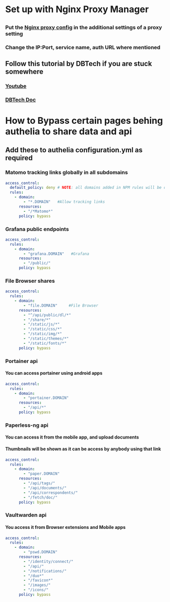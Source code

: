 
# Set up with Nginx Proxy Manager

##

### Put the [Nginx proxy config](https://github.com/Just5KY/SkyPi/blob/main/Authelia/nginx_proxy_configuration) in the additional settings of a proxy setting

### Change the IP:Port, service name, auth URL where mentioned

###

## Follow this tutorial by DBTech if you are stuck somewhere

### [Youtube](https://www.youtube.com/DBTechYT)

### [DBTech Doc](https://dbt3ch.com/books/authelia-for-nginx-proxy-manager)

# How to Bypass certain pages behing authelia to share data and api

## Add these to authelia configuration.yml as required

### **Matomo** tracking links globally in all subdomains

```yml
access_control:
  default_policy: deny # NOTE: all domains added in NPM rules will be denied unless added below
  rules:
    - domain:
        - "*.DOMAIN"   #Allow tracking links
      resources:
        - "/*Matomo*"
      policy: bypass
```

### **Grafana** public endpoints

```yml
access_control:
  rules:
    - domain:
        - "grafana.DOMAIN"   #Grafana
      resources:
        - "/public/"
      policy: bypass
```

### **File Browser** shares

```yml
access_control:
  rules:
    - domain:
        - "file.DOMAIN"     #File Browser
      resources:
        - "^/api/public/dl/*"
        - "/share/*"
        - "/static/js/*"
        - "/static/css/*"
        - "/static/img/*"
        - "/static/themes/*"
        - "/static/fonts/*"
      policy: bypass
```

### **Portainer api**

#### You can access portainer using android apps

```yml
access_control:
  rules:
    - domain:
        - "portainer.DOMAIN"  
      resources:
        - "/api/*"
      policy: bypass
```

### **Paperless-ng api**

#### You can access it from the mobile app, and upload documents

#### Thumbnails will be shown as it can be access by anybody using that link

```yml
access_control:
  rules:
    - domain:
        - "paper.DOMAIN"    
      resources:
        - "/api/tags/"
        - "/api/documents/"
        - "/api/correspondents/"
        - "/fetch/doc/"
      policy: bypass
```

### **Vaultwarden api**

#### You access it from Browser extensions and Mobile apps

```yml
access_control:
  rules:
    - domain:
        - "pswd.DOMAIN"       
      resources:
        - "/identity/connect/"
        - "/api/"
        - "/notifications/"
        - "/duo*"
        - "/favicon*"
        - "/images/"
        - "/icons/"
      policy: bypass
```

#
